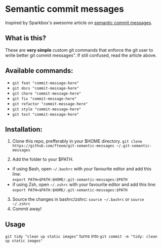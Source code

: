 # Semantic commit messages

Inspired by Sparkbox's awesome article on [semantic commit messages](http://seesparkbox.com/foundry/semantic_commit_messages).

## What is this?
These are **very simple** custom git commands that enforce the git user to write better git commit messages". If still confused, read the article above.

## Available commands:
* ```git feat "commit-message-here"```
* ```git docs "commit-message-here"```
* ```git chore "commit-message-here"```
* ```git fix "commit-message-here"```
* ```git refactor "commit-message-here"```
* ```git style "commit-message-here"```
* ```git test "commit-message-here"```

## Installation:

1. Clone this repo, prefferably in your $HOME directory.
``` git clone https://github.com/fteem/git-semantic-messages ~/.git-semantic-messages ```

2. Add the folder to your $PATH.
  * if using Bash, open ```~/.bashrc``` with your favourite editor and add this line: <br/> ``` export PATH=$PATH:$HOME/.git-semantic-messages:$PATH ```
  * if using Zsh, open ```~/.zshrc``` with your favourite editor and add this line: <br/>  ``` export PATH=$PATH:$HOME/.git-semantic-messages:$PATH ```

3. Source the changes in bashrc/zshrc: ```source ~/.bashrc``` or ```source ~/.zshrc```
4. Commit away!

## Usage
```git tidy "clean up static images"``` turns into ```git commit -m "tidy: clean up static images"```

